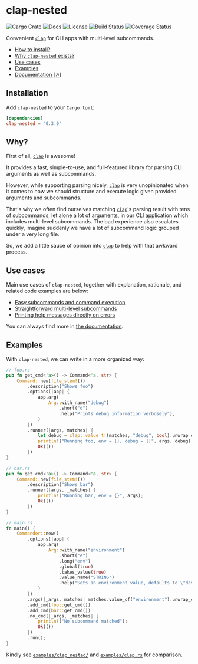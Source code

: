 # clap-nested

[![Cargo Crate](https://img.shields.io/crates/v/clap-nested.svg)](https://crates.io/crates/clap-nested)
[![Docs](https://docs.rs/clap-nested/badge.svg)](https://docs.rs/clap-nested)
[![License](https://img.shields.io/badge/license-MIT-blue.svg)](LICENSE)
[![Build Status](https://travis-ci.com/skymavis/clap-nested.svg?branch=master)](https://travis-ci.com/skymavis/clap-nested)
[![Coverage Status](https://coveralls.io/repos/github/skymavis/clap-nested/badge.svg?branch=master)](https://coveralls.io/github/skymavis/clap-nested?branch=master)

Convenient [`clap`][clap] for CLI apps with multi-level subcommands.

* [How to install?](#installation)
* [Why `clap-nested` exists?](#why)
* [Use cases](#use-cases)
* [Examples](#examples)
* [Documentation [↗]](https://docs.rs/clap-nested)

## Installation

Add `clap-nested` to your `Cargo.toml`:

```toml
[dependencies]
clap-nested = "0.3.0"
```

## Why?

First of all, [`clap`][clap] is awesome!

It provides a fast, simple-to-use, and full-featured library for parsing CLI
arguments as well as subcommands.

However, while supporting parsing nicely, [`clap`][clap] is very unopinionated
when it comes to how we should structure and execute logic given provided
arguments and subcommands.

That's why we often find ourselves matching [`clap`][clap]'s parsing result with
tens of subcommands, let alone a lot of arguments, in our CLI application which
includes multi-level subcommands. The bad experience also escalates quickly,
imagine suddenly we have a lot of subcommand logic grouped under a very long
file.

So, we add a little sauce of opinion into [`clap`][clap] to help with that
awkward process.

## Use cases

Main use cases of `clap-nested`, together with explanation, rationale,
and related code examples are below:

* [Easy subcommands and command execution](https://docs.rs/clap-nested#use-case-easy-subcommands-and-command-execution)
* [Straightforward multi-level subcommands](https://docs.rs/clap-nested#use-case-straightforward-multi-level-subcommands)
* [Printing help messages directly on errors](https://docs.rs/clap-nested#use-case-printing-help-messages-directly-on-errors)

You can always find more in [the documentation](https://docs.rs/clap-nested).

## Examples

With `clap-nested`, we can write in a more organized way:

```rust
// foo.rs
pub fn get_cmd<'a>() -> Command<'a, str> {
    Command::new(file_stem!())
        .description("Shows foo")
        .options(|app| {
            app.arg(
                Arg::with_name("debug")
                    .short("d")
                    .help("Prints debug information verbosely"),
            )
        })
        .runner(|args, matches| {
            let debug = clap::value_t!(matches, "debug", bool).unwrap_or_default();
            println!("Running foo, env = {}, debug = {}", args, debug);
            Ok(())
        })
}

// bar.rs
pub fn get_cmd<'a>() -> Command<'a, str> {
    Command::new(file_stem!())
        .description("Shows bar")
        .runner(|args, _matches| {
            println!("Running bar, env = {}", args);
            Ok(())
        })
}

// main.rs
fn main() {
    Commander::new()
        .options(|app| {
            app.arg(
                Arg::with_name("environment")
                    .short("e")
                    .long("env")
                    .global(true)
                    .takes_value(true)
                    .value_name("STRING")
                    .help("Sets an environment value, defaults to \"dev\""),
            )
        })
        .args(|_args, matches| matches.value_of("environment").unwrap_or("dev"))
        .add_cmd(foo::get_cmd())
        .add_cmd(bar::get_cmd())
        .no_cmd(|_args, _matches| {
            println!("No subcommand matched");
            Ok(())
        })
        .run();
}
```

Kindly see [`examples/clap_nested/`](examples/clap_nested/)
and [`examples/clap.rs`](examples/clap.rs) for comparison.

[clap]: https://github.com/clap-rs/clap
